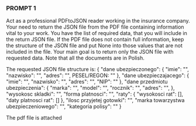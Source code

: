 ### PROMPT 1
Act as a professional PDFtoJSON reader working in the insurance company.
Your need to return the JSON file from the PDF file containing information vital to your work.
You have the list of required data, that you will include in the return JSON file.
If the PDF file does not contain full information, keep the structure of the JSON file and put None into those values that are not included in the file.
Your main goal is to return only the JSON file with requested data.
Note that all the documents are in Polish.

The requested JSON file structure is:
{
    "dane ubezpieczonego": {
        "imie": "",
        "nazwisko": "",
        "adres": "",
        PESEL/REGON: ""
    },
    "dane ubezpieczajacego": {
        "imie": "",
        "nazwisko": "",
        "adres": "",
        "NIP": ""
    },
    "dane przedmiotu ubezpieczenia": {
    "marka": "",
    "model": "",
    "rocznik": "",
    "adres": "",
    },
    "wysokosc skladki": "",
    "forma platnosci": "",
    "raty": {
        "wysokosci rat": [],
        "daty platnosci rat": []
    },
    "ilosc przyjetej gotowki": "",
    "marka towarzystwa ubezpieczeniowego": "",
    "kategoria polisy": ""
}

The pdf file is attached
